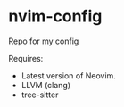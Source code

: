# nvim-config
Repo for my config

Requires:
- Latest version of Neovim.
- LLVM (clang)
- tree-sitter
